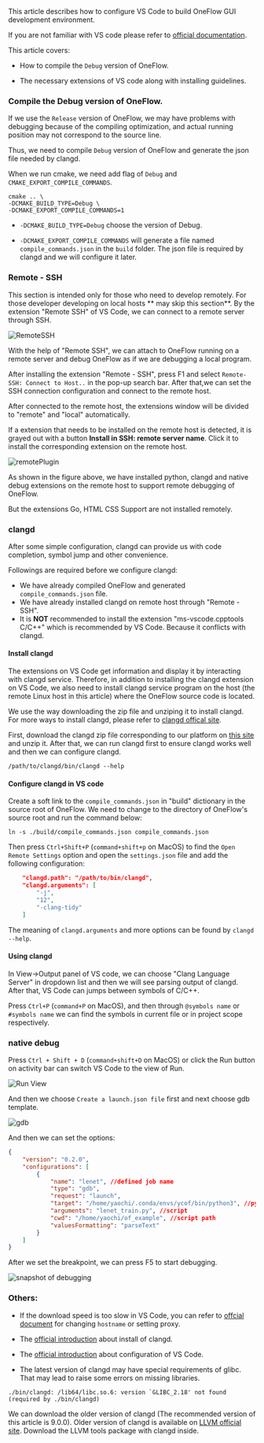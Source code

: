 This article describes how to configure VS Code to build OneFlow GUI development environment.

If you are not familiar with VS code please refer to [official documentation](https://code.visualstudio.com/docs).

This article covers:

* How to compile the `Debug` version of OneFlow.

* The necessary extensions of VS code along with installing guidelines.

### Compile the Debug version of OneFlow.

If we use the `Release` version of OneFlow, we may have problems with debugging because of the compiling optimization, and actual running position may not correspond to the source line.

Thus, we need to compile `Debug` version of OneFlow and generate the json file needed by clangd.

When we run cmake, we need add flag of `Debug` and `CMAKE_EXPORT_COMPILE_COMMANDS`.

```shell
cmake .. \
-DCMAKE_BUILD_TYPE=Debug \
-DCMAKE_EXPORT_COMPILE_COMMANDS=1
```

* `-DCMAKE_BUILD_TYPE=Debug` choose the version of Debug.

* `-DCMAKE_EXPORT_COMPILE_COMMANDS` will generate a file named `compile_commands.json` in the `build` folder. The json file is required by clangd and we will configure it later.

### Remote - SSH
This section is intended only for those who need to develop remotely. For those developer developing on local hosts ** may skip this section**.
By the extension "Remote SSH" of VS Code, we can connect to a remote server through SSH.

![RemoteSSH](imgs/plugin-remote-ssh.png)

With the help of "Remote SSH", we can attach to OneFlow running on a remote server and debug OneFlow as if we are debugging a local program.

After installing the extension "Remote - SSH", press F1 and select `Remote-SSH: Connect to Host..` in the pop-up search bar. After that,we can set the SSH connection configuration and connect to the remote host.

After connected to the remote host, the extensions window will be divided to "remote" and "local" automatically.

If a extension that needs to be installed on the remote host is detected, it is grayed out with a button **Install in SSH: remote server name**. Click it to install the corresponding extension on the remote host.

![remotePlugin](imgs/plugin-remote-ssh-install.png)

As shown in the figure above, we have installed python, clangd and native debug extensions on the remote host to support remote debugging of OneFlow.

But the extensions Go, HTML CSS Support are not installed remotely.


### clangd
After some simple configuration, clangd can provide us with code completion, symbol jump and other convenience.

Followings are required before we configure clangd:

* We have already compiled OneFlow and generated `compile_commands.json` file.
* We have already installed clangd on remote host through "Remote - SSH".
* It is **NOT** recommended to install the extension "ms-vscode.cpptools C/C++" which is recommended by VS Code. Because it conflicts with clangd.

#### Install clangd
The extensions on VS Code get information and display it by interacting with clangd service. Therefore, in addition to installing the clangd extension on VS Code, we also need to install clangd service program on the host (the remote Linux host in this article) where the OneFlow source code is located.

We use the way downloading the zip file and unziping it to install clangd. For more ways to install clangd, please refer to [clangd offical site](https://clangd.llvm.org/installation.html).

First, download the clangd zip file corresponding to our platform on [this site](https://github.com/clangd/clangd/releases/) and unzip it. After that, we can run clangd first to ensure clangd works well and then we can configure clangd.

```shell
/path/to/clangd/bin/clangd --help
```

#### Configure clangd in VS code

Create a soft link to the `compile_commands.json` in "build" dictionary in the source root of OneFlow. We need to change to the directory of OneFlow's source root and run the command below:

```shell
ln -s ./build/compile_commands.json compile_commands.json
```

Then press `Ctrl+Shift+P` (`command+shift+p` on MacOS) to find the `Open Remote Settings` option and open the `settings.json` file and add the following configuration:

```json
    "clangd.path": "/path/to/bin/clangd",
    "clangd.arguments": [
        "-j",
        "12",
        "-clang-tidy"
    ]
```
The meaning of `clangd.arguments` and more options can be found by `clangd --help`.

#### Using clangd
In View->Output panel of VS code, we can choose "Clang Language Server" in dropdown list and then we will see parsing output of clangd. After that, VS Code can jumps between symbols of C/C++.

Press `Ctrl+P` (`command+P` on MacOS), and then through `@symbols name` or `#symbols name` we can find the symbols in current file or in project scope respectively.

### native debug
Press `Ctrl + Shift + D` (`command+shift+D` on MacOS)  or click the Run button on activity bar can switch VS Code to the view of Run.

![Run View](imgs/run-view.png)

And then we choose `Create a launch.json file` first and next choose gdb template.

![gdb](imgs/gdb-select.png)

And then we can set the options:
```json
{
    "version": "0.2.0",
    "configurations": [
        {
            "name": "lenet", //defined job name
            "type": "gdb",
            "request": "launch",
            "target": "/home/yaochi/.conda/envs/ycof/bin/python3", //python path
            "arguments": "lenet_train.py", //script
            "cwd": "/home/yaochi/of_example", //script path
            "valuesFormatting": "parseText"
        }
    ]
}
```

After we set the breakpoint, we can press F5 to start debugging.

![snapshot of debugging](imgs/debug_snapshot.png)

### Others:

* If the download speed is too slow in VS Code, you can refer to [offcial document](https://code.visualstudio.com/docs/setup/network) for changing `hostname` or setting proxy.

* The [official introduction](https://clang.llvm.org/extra/clangd/Installation.html) about install of clangd.

* The [official introduction](https://code.visualstudio.com/docs/editor/debugging) about configuration of VS Code.

* The latest version of clangd may have special requirements of glibc. That may lead to raise some errors on missing libraries.

```shell
./bin/clangd: /lib64/libc.so.6: version `GLIBC_2.18' not found (required by ./bin/clangd)
```

We can download the older version of clangd (The recommended version of this article is 9.0.0). Older version of clangd is available on [LLVM official site](https://releases.llvm.org/download.html). Download the LLVM tools package with clangd inside.
